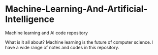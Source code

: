 # Machine-Learning-And-Artificial-Intelligence
Machine learning and AI code repository

What is it all about?
Machine learning is the future of computer science. I have a wide range of notes and codes in this repository.
